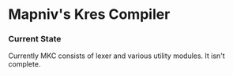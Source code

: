 # Mapniv's Kres Compiler
### Current State
Currently MKC consists of lexer and various utility modules. It isn't complete.
